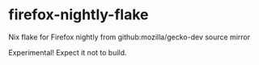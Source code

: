 # firefox-nightly-flake
Nix flake for Firefox nightly from github:mozilla/gecko-dev source mirror

Experimental! Expect it not to build.
